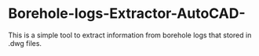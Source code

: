 # Borehole-logs-Extractor-AutoCAD-
This is a simple tool to extract information from borehole logs that stored in .dwg files.
